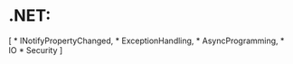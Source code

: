 # .NET:
[
    * INotifyPropertyChanged,
    * ExceptionHandling,
    * AsyncProgramming,
    * IO
    * Security
]